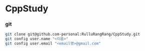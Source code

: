 # CppStudy


### git

```bash
git clone git@github.com-personal:RulluRangRang/CppStudy.git
git config user.name "<이름>"
git config user.email "<email명>@gmail.com"
```